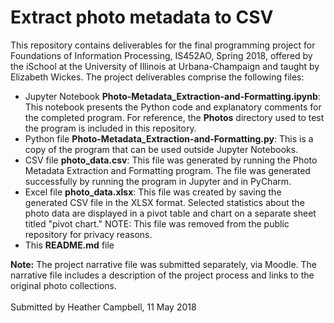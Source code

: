# Extract photo metadata to CSV
This repository contains deliverables for the final programming project for Foundations of Information Processing, IS452AO, Spring 2018, offered by the iSchool at the University of Illinois at Urbana-Champaign and taught by Elizabeth Wickes.
The project deliverables comprise the following files:
<ul><li>Jupyter Notebook <b>Photo-Metadata_Extraction-and-Formatting.ipynb</b>: This notebook presents the Python code and explanatory comments for the completed program. For reference, the <b>Photos</b> directory used to test the program is included in this repository.
  <li>Python file <b>Photo-Metadata_Extraction-and-Formatting.py</b>: This is a copy of the program that can be used outside Jupyter Notebooks.
  <li>CSV file <b>photo_data.csv</b>: This file was generated by running the Photo Metadata Extraction and Formatting program. The file was generated successfully by running the program in Jupyter and in PyCharm.
  <li>Excel file <b>photo_data.xlsx</b>: This file was created by saving the generated CSV file in the XLSX format. Selected statistics about the photo data are displayed in a pivot table and chart on a separate sheet titled "pivot chart." NOTE: This file was removed from the public repository for privacy reasons.
  <li>This <b>README.md</b> file</ul>
<b>Note:</b> The project narrative file was submitted separately, via Moodle. The narrative file includes a description of the project process and links to the original photo collections.<br>
<br>Submitted by Heather Campbell, 11 May 2018
